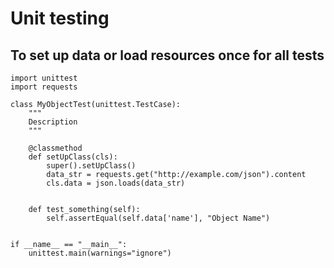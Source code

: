 # Unit testing

## To set up data or load resources once for all tests

```
import unittest
import requests

class MyObjectTest(unittest.TestCase):
    """
    Description
    """

    @classmethod
    def setUpClass(cls):
        super().setUpClass()
        data_str = requests.get("http://example.com/json").content
        cls.data = json.loads(data_str)


    def test_something(self):
        self.assertEqual(self.data['name'], "Object Name")


if __name__ == "__main__":
    unittest.main(warnings="ignore")
```